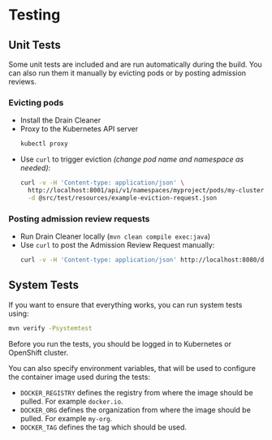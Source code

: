 # Testing

## Unit Tests

Some unit tests are included and are run automatically during the build.
You can also run them it manually by evicting pods or by posting admission reviews.

### Evicting pods

* Install the Drain Cleaner
* Proxy to the Kubernetes API server
  ```sh
  kubectl proxy
  ```
* Use `curl` to trigger eviction _(change pod name and namespace as needed)_:
  ```sh
  curl -v -H 'Content-type: application/json' \
    http://localhost:8001/api/v1/namespaces/myproject/pods/my-cluster-zookeeper-1/eviction \
    -d @src/test/resources/example-eviction-request.json
  ```

### Posting admission review requests

* Run Drain Cleaner locally (`mvn clean compile exec:java`)
* Use `curl` to post the Admission Review Request manually:
  ```sh
  curl -v -H 'Content-type: application/json' http://localhost:8080/drainer -d @src/test/resources/example-admission-review.json
  ```

## System Tests

If you want to ensure that everything works, you can run system tests using:

```sh
mvn verify -Psystemtest
```

Before you run the tests, you should be logged in to Kubernetes or OpenShift cluster.

You can also specify environment variables, that will be used to configure the container image used during the tests:
* `DOCKER_REGISTRY` defines the registry from where the image should be pulled.
  For example `docker.io`.
* `DOCKER_ORG` defines the organization from where the image should be pulled.
  For example `my-org`.
* `DOCKER_TAG` defines the tag which should be used.

